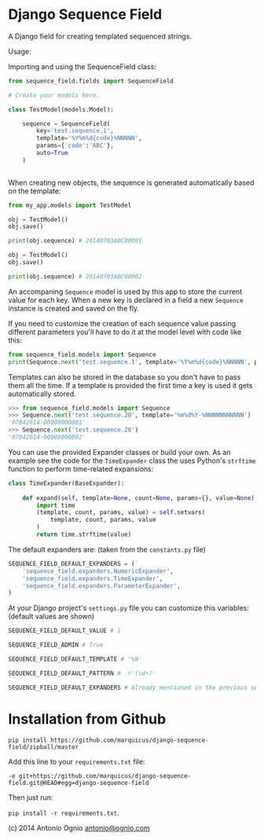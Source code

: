 Django Sequence Field
=====================

A Django field for creating templated sequenced strings.

Usage:

Importing and using the SequenceField class:

```python
from sequence_field.fields import SequenceField

# Create your models here.

class TestModel(models.Model):

    sequence = SequenceField(
        key='test.sequence.1',
        template='%Y%m%d{code}%NNNNN',
        params={'code':'ABC'},
        auto=True
    )
 
```

When creating new objects, the sequence is generated automatically 
based on the template:


```python
from my_app.models import TestModel

obj = TestModel()
obj.save()

print(obj.sequence) # 20140703ABC00001

obj = TestModel()
obj.save()

print(obj.sequence) # 20140703ABC00002
```

An accompaning ```Sequence``` model is used by this app to store the
current value for each key. When a new key is declared in a field a 
new ```Sequence``` instance is created and saved on the fly.

If you need to customize the creation of each sequence value passing 
different parameters you'll have to do it at the model level with 
code like this:

```python
from sequence_field.models import Sequence
print(Sequence.next('test.sequence.1', template='%Y%m%d{code}%NNNNN', params={'code':'XYZ'})) # 20140703XYZ00003
```

Templates can also be stored in the database so you don't have to pass them
all the time. If a template is provided the first time a key is used it gets
automatically stored.

```python
>>> from sequence_field.models import Sequence
>>> Sequence.next('test.sequence.20', template='%m%d%Y-%NNNNNNNNNNN')
'07042014-00000000001'
>>> Sequence.next('test.sequence.20')
'07042014-00000000002'
```

You can use the provided Expander classes or build your own. 
As an example see the code for the ```TimeExpander``` class the uses
Python's ```strftime``` function to perform time-related expansions:

```python
class TimeExpander(BaseExpander):                                               
                                                                                
    def expand(self, template=None, count=None, params={}, value=None):         
        import time                                                             
        (template, count, params, value) = self.setvars(                        
            template, count, params, value                                      
        )                                                                       
        return time.strftime(value)
```

The default expanders are: (taken from the ```constants.py``` file)

```python
SEQUENCE_FIELD_DEFAULT_EXPANDERS = (                                            
    'sequence_field.expanders.NumericExpander',                                 
    'sequence_field.expanders.TimeExpander',                                    
    'sequence_field.expanders.ParameterExpander',                               
) 
```

At your Django project's ```settings.py``` file you can customize this 
variables: (default values are shown)

```python
SEQUENCE_FIELD_DEFAULT_VALUE # 1

SEQUENCE_FIELD_ADMIN # True

SEQUENCE_FIELD_DEFAULT_TEMPLATE # '%N'

SEQUENCE_FIELD_DEFAULT_PATTERN #  r'(\d+)'

SEQUENCE_FIELD_DEFAULT_EXPANDERS # Already mentioned in the previous section.
```

Installation from Github
========================

```pip install https://github.com/marquicus/django-sequence-field/zipball/master```

Add this line to your ```requirements.txt``` file:

```-e git+https://github.com/marquicus/django-sequence-field.git@HEAD#egg=django-sequence-field```

Then just run:

```pip install -r requirements.txt```.

(c) 2014 Antonio Ognio <antonio@ognio.com>
